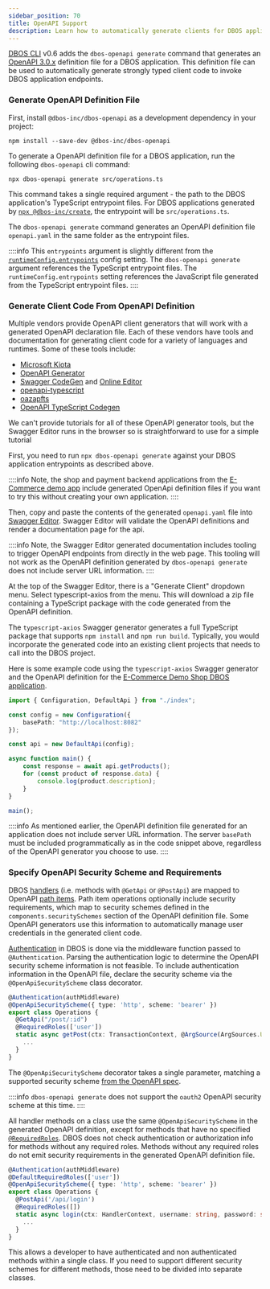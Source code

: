 ```yaml
---
sidebar_position: 70
title: OpenAPI Support
description: Learn how to automatically generate clients for DBOS applications.
---
```


[DBOS CLI](../../reference/tools/cli.md) v0.6 adds the `dbos-openapi generate` command that generates an [OpenAPI 3.0.x](https://www.openapis.org/) definition file for a DBOS application.
This definition file can be used to automatically generate strongly typed client code to invoke DBOS application endpoints.

### Generate OpenAPI Definition File

First, install `@dbos-inc/dbos-openapi` as a development dependency in your project:
```shell
npm install --save-dev @dbos-inc/dbos-openapi
```

To generate a OpenAPI definition file for a DBOS application, run the following `dbos-openapi` cli command:

```shell
npx dbos-openapi generate src/operations.ts
```

This command takes a single required argument - the path to the DBOS application's TypeScript entrypoint files.
For DBOS applications generated by [`npx @dbos-inc/create`](../../reference/tools/cli.md#npx-dbos-inccreate), the entrypoint will be `src/operations.ts`.

The `dbos-openapi generate` command generates an OpenAPI definition file `openapi.yaml` in the same folder as the entrypoint files.

::::info
This `entrypoints` argument is slightly different from the [`runtimeConfig.entrypoints`](../../reference/configuration.md#runtime) config setting.
The `dbos-openapi generate` argument references the TypeScript entrypoint files.
The `runtimeConfig.entrypoints` setting references the JavaScript file generated from the TypeScript entrypoint files.
::::

### Generate Client Code From OpenAPI Definition

Multiple vendors provide OpenAPI client generators that will work with a generated OpenAPI declaration file.
Each of these vendors have tools and documentation for generating client code for a variety of languages and runtimes.
Some of these tools include:

* [Microsoft Kiota](https://learn.microsoft.com/en-us/openapi/kiota/overview)
* [OpenAPI Generator](https://openapi-generator.tech/)
* [Swagger CodeGen](https://swagger.io/tools/swagger-codegen/) and [Online Editor](https://editor.swagger.io/)
* [openapi-typescript](https://openapi-ts.pages.dev/)
* [oazapfts](https://github.com/oazapfts/oazapfts)
* [OpenAPI TypeScript Codegen](https://github.com/ferdikoomen/openapi-typescript-codegen)

We can't provide tutorials for all of these OpenAPI generator tools, but the Swagger Editor runs in the browser so is straightforward to use for a simple tutorial

First, you need to run `npx dbos-openapi generate` against your DBOS application entrypoints as described above.

::::info
Note, the shop and payment backend applications from the [E-Commerce demo app](https://github.com/dbos-inc/dbos-demo-apps/tree/main/typescript/e-commerce)
include generated OpenApi definition files if you want to try this without creating your own application.
::::

Then, copy and paste the contents of the generated `openapi.yaml` file into [Swagger Editor](https://editor.swagger.io/).
Swagger Editor will validate the OpenAPI definitions and render a documentation page for the api.

::::info
Note, the Swagger Editor generated documentation includes tooling to trigger OpenAPI endpoints from directly in the web page.
This tooling will not work as the OpenAPI definition generated by `dbos-openapi generate` does not include server URL information.
::::

At the top of the Swagger Editor, there is a "Generate Client" dropdown menu. Select typescript-axios from the menu.
This will download a zip file containing a TypeScript package with the code generated from the OpenAPI definition.

The `typescript-axios` Swagger generator generates a full TypeScript package that supports `npm install` and `npm run build`.
Typically, you would incorporate the generated code into an existing client projects that needs to call into the DBOS project.

Here is some example code using the `typescript-axios` Swagger generator and the OpenAPI definition for the [E-Commerce Demo Shop DBOS application](https://github.com/dbos-inc/dbos-demo-apps/tree/main/typescript/e-commerce/shop-backend).


```ts
import { Configuration, DefaultApi } from "./index";

const config = new Configuration({
    basePath: "http://localhost:8082"
});

const api = new DefaultApi(config);

async function main() {
    const response = await api.getProducts();
    for (const product of response.data) {
        console.log(product.description);
    }
}

main();
```

::::info
As mentioned earlier, the OpenAPI definition file generated for an application does not include server URL information.
The server `basePath` must be included programmatically as in the code snippet above, regardless of the OpenAPI generator you choose to use.
::::

### Specify OpenAPI Security Scheme and Requirements

DBOS [handlers](http://localhost:3000/tutorials/http-serving-tutorial#handlers) (i.e. methods with `@GetApi` or `@PostApi`)
are mapped to OpenAPI [path items](https://spec.openapis.org/oas/v3.0.3#path-item-object).
Path item operations optionally include security requirements, which map to security schemes defined in the
`components.securitySchemes` section of the  OpenAPI definition file.
Some OpenAPI generators use this information to automatically manage user credentials in the generated client code.

[Authentication](../authentication-authorization.md) in DBOS is done via the middleware function passed to `@Authentication`.
Parsing the authentication logic to determine the OpenAPI security scheme information is not feasible.
To include authentication information in the OpenAPI file, declare the security scheme via the `@OpenApiSecurityScheme` class decorator.

```typescript
@Authentication(authMiddleware)
@OpenApiSecurityScheme({ type: 'http', scheme: 'bearer' })
export class Operations {
  @GetApi("/post/:id")
  @RequiredRoles(['user'])
  static async getPost(ctx: TransactionContext, @ArgSource(ArgSources.URL) id: string) {
    ...
  }
}
```

The `@OpenApiSecurityScheme` decorator takes a single parameter, matching a supported security scheme
[from the OpenAPI spec](https://spec.openapis.org/oas/v3.0.3#security-scheme-object).

::::info
`dbos-openapi generate` does not support the `oauth2` OpenAPI security scheme at this time.
::::

All handler methods on a class use the same `@OpenApiSecurityScheme` in the generated OpenAPI definition,
except for methods that have no specified [`@RequiredRoles`](../authentication-authorization#authorization-decorators).
DBOS does not check authentication or authorization info for methods without any required roles.
Methods without any required roles do not emit security requirements in the generated OpenAPI definition file.


```typescript
@Authentication(authMiddleware)
@DefaultRequiredRoles(['user'])
@OpenApiSecurityScheme({ type: 'http', scheme: 'bearer' })
export class Operations {
  @PostApi('/api/login')
  @RequiredRoles([])
  static async login(ctx: HandlerContext, username: string, password: string) {
    ...
  }
}
```

This allows a developer to have authenticated and non authenticated methods within a single class.
If you need to support different security schemes for different methods, those need to be divided into separate classes.

